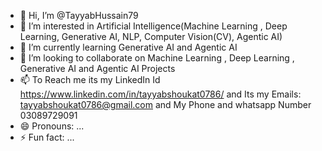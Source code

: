 - 👋 Hi, I’m @TayyabHussain79
- 👀 I’m interested in Artificial Intelligence(Machine Learning , Deep Learning, Generative AI, NLP, Computer Vision(CV), Agentic AI)
- 🌱 I’m currently learning Generative AI and Agentic AI
- 💞️ I’m looking to collaborate on Machine Learning , Deep Learning , Generative AI and Agentic AI Projects
- 📫 To Reach me its my LinkedIn Id https://www.linkedin.com/in/tayyabshoukat0786/ and Its my Emails: tayyabshoukat0786@gmail.com and My Phone and whatsapp Number 03089729091
- 😄 Pronouns: ...
- ⚡ Fun fact: ...

<!---
TayyabHussain79/TayyabHussain79 is a ✨ special ✨ repository because its `README.md` (this file) appears on your GitHub profile.
You can click the Preview link to take a look at your changes.
--->
